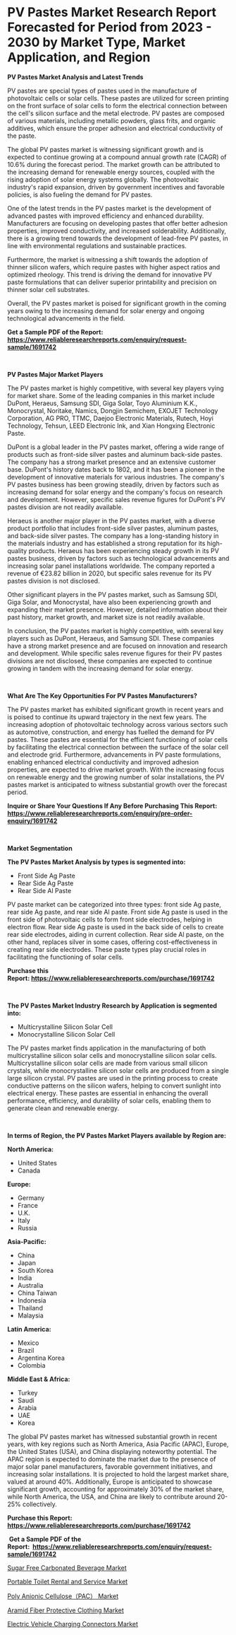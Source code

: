 <p><h1>PV Pastes Market Research Report Forecasted for Period from 2023 -  2030 by Market Type, Market Application, and Region</h1></p><p><strong>PV Pastes Market Analysis and Latest Trends</strong></p>
<p><p>PV pastes are special types of pastes used in the manufacture of photovoltaic cells or solar cells. These pastes are utilized for screen printing on the front surface of solar cells to form the electrical connection between the cell's silicon surface and the metal electrode. PV pastes are composed of various materials, including metallic powders, glass frits, and organic additives, which ensure the proper adhesion and electrical conductivity of the paste.</p><p>The global PV pastes market is witnessing significant growth and is expected to continue growing at a compound annual growth rate (CAGR) of 10.6% during the forecast period. The market growth can be attributed to the increasing demand for renewable energy sources, coupled with the rising adoption of solar energy systems globally. The photovoltaic industry's rapid expansion, driven by government incentives and favorable policies, is also fueling the demand for PV pastes.</p><p>One of the latest trends in the PV pastes market is the development of advanced pastes with improved efficiency and enhanced durability. Manufacturers are focusing on developing pastes that offer better adhesion properties, improved conductivity, and increased solderability. Additionally, there is a growing trend towards the development of lead-free PV pastes, in line with environmental regulations and sustainable practices.</p><p>Furthermore, the market is witnessing a shift towards the adoption of thinner silicon wafers, which require pastes with higher aspect ratios and optimized rheology. This trend is driving the demand for innovative PV paste formulations that can deliver superior printability and precision on thinner solar cell substrates.</p><p>Overall, the PV pastes market is poised for significant growth in the coming years owing to the increasing demand for solar energy and ongoing technological advancements in the field.</p></p>
<p><strong>Get a Sample PDF of the Report:&nbsp; <a href="https://www.reliableresearchreports.com/enquiry/request-sample/1691742">https://www.reliableresearchreports.com/enquiry/request-sample/1691742</a></strong></p>
<p>&nbsp;</p>
<p><strong>PV Pastes Major Market Players</strong></p>
<p><p>The PV pastes market is highly competitive, with several key players vying for market share. Some of the leading companies in this market include DuPont, Heraeus, Samsung SDI, Giga Solar, Toyo Aluminium K.K., Monocrystal, Noritake, Namics, Dongjin Semichem, EXOJET Technology Corporation, AG PRO, TTMC, Daejoo Electronic Materials, Rutech, Hoyi Technology, Tehsun, LEED Electronic Ink, and Xian Hongxing Electronic Paste.</p><p>DuPont is a global leader in the PV pastes market, offering a wide range of products such as front-side silver pastes and aluminum back-side pastes. The company has a strong market presence and an extensive customer base. DuPont's history dates back to 1802, and it has been a pioneer in the development of innovative materials for various industries. The company's PV pastes business has been growing steadily, driven by factors such as increasing demand for solar energy and the company's focus on research and development. However, specific sales revenue figures for DuPont's PV pastes division are not readily available.</p><p>Heraeus is another major player in the PV pastes market, with a diverse product portfolio that includes front-side silver pastes, aluminum pastes, and back-side silver pastes. The company has a long-standing history in the materials industry and has established a strong reputation for its high-quality products. Heraeus has been experiencing steady growth in its PV pastes business, driven by factors such as technological advancements and increasing solar panel installations worldwide. The company reported a revenue of €23.82 billion in 2020, but specific sales revenue for its PV pastes division is not disclosed.</p><p>Other significant players in the PV pastes market, such as Samsung SDI, Giga Solar, and Monocrystal, have also been experiencing growth and expanding their market presence. However, detailed information about their past history, market growth, and market size is not readily available.</p><p>In conclusion, the PV pastes market is highly competitive, with several key players such as DuPont, Heraeus, and Samsung SDI. These companies have a strong market presence and are focused on innovation and research and development. While specific sales revenue figures for their PV pastes divisions are not disclosed, these companies are expected to continue growing in tandem with the increasing demand for solar energy.</p></p>
<p>&nbsp;</p>
<p><strong>What Are The Key Opportunities For PV Pastes Manufacturers?</strong></p>
<p><p>The PV pastes market has exhibited significant growth in recent years and is poised to continue its upward trajectory in the next few years. The increasing adoption of photovoltaic technology across various sectors such as automotive, construction, and energy has fuelled the demand for PV pastes. These pastes are essential for the efficient functioning of solar cells by facilitating the electrical connection between the surface of the solar cell and electrode grid. Furthermore, advancements in PV paste formulations, enabling enhanced electrical conductivity and improved adhesion properties, are expected to drive market growth. With the increasing focus on renewable energy and the growing number of solar installations, the PV pastes market is anticipated to witness substantial growth over the forecast period.</p></p>
<p><strong>Inquire or Share Your Questions If Any Before Purchasing This Report: <a href="https://www.reliableresearchreports.com/enquiry/pre-order-enquiry/1691742">https://www.reliableresearchreports.com/enquiry/pre-order-enquiry/1691742</a></strong></p>
<p>&nbsp;</p>
<p><strong>Market Segmentation</strong></p>
<p><strong>The PV Pastes Market Analysis by types is segmented into:</strong></p>
<p><ul><li>Front Side Ag Paste</li><li>Rear Side Ag Paste</li><li>Rear Side Al Paste</li></ul></p>
<p><p>PV paste market can be categorized into three types: front side Ag paste, rear side Ag paste, and rear side Al paste. Front side Ag paste is used in the front side of photovoltaic cells to form front side electrodes, helping in electron flow. Rear side Ag paste is used in the back side of cells to create rear side electrodes, aiding in current collection. Rear side Al paste, on the other hand, replaces silver in some cases, offering cost-effectiveness in creating rear side electrodes. These paste types play crucial roles in facilitating the functioning of solar cells.</p></p>
<p><strong>Purchase this Report:&nbsp;<a href="https://www.reliableresearchreports.com/purchase/1691742">https://www.reliableresearchreports.com/purchase/1691742</a></strong></p>
<p>&nbsp;</p>
<p><strong>The PV Pastes Market Industry Research by Application is segmented into:</strong></p>
<p><ul><li>Multicrystalline Silicon Solar Cell</li><li>Monocrystalline Silicon Solar Cell</li></ul></p>
<p><p>The PV pastes market finds application in the manufacturing of both multicrystalline silicon solar cells and monocrystalline silicon solar cells. Multicrystalline silicon solar cells are made from various small silicon crystals, while monocrystalline silicon solar cells are produced from a single large silicon crystal. PV pastes are used in the printing process to create conductive patterns on the silicon wafers, helping to convert sunlight into electrical energy. These pastes are essential in enhancing the overall performance, efficiency, and durability of solar cells, enabling them to generate clean and renewable energy.</p></p>
<p>&nbsp;</p>
<p><strong>In terms of Region, the PV Pastes Market Players available by Region are:</strong></p>
<p>
    <p> <strong> North America: </strong>
        <ul>
            <li>United States</li>
            <li>Canada</li>
        </ul>
        </p> 
    <p> <strong> Europe: </strong>
        <ul>
            <li>Germany</li>
            <li>France</li>
            <li>U.K.</li>
            <li>Italy</li>
            <li>Russia</li>
        </ul>
        </p> 
    <p> <strong> Asia-Pacific: </strong>
        <ul>
            <li>China</li>
            <li>Japan</li>
            <li>South Korea</li>
            <li>India</li>
            <li>Australia</li>
            <li>China Taiwan</li>
            <li>Indonesia</li>
            <li>Thailand</li>
            <li>Malaysia</li>
        </ul>
        </p> 
    <p> <strong> Latin America: </strong>
        <ul>
            <li>Mexico</li>
            <li>Brazil</li>
            <li>Argentina Korea</li>
            <li>Colombia</li>
        </ul>
        </p> 
    <p> <strong> Middle East & Africa: </strong>
        <ul>
            <li>Turkey</li>
            <li>Saudi</li>
            <li>Arabia</li>
            <li>UAE</li>
            <li>Korea</li>
        </ul>
    </p>
    </p>
<p><p>The global PV pastes market has witnessed substantial growth in recent years, with key regions such as North America, Asia Pacific (APAC), Europe, the United States (USA), and China displaying noteworthy potential. The APAC region is expected to dominate the market due to the presence of major solar panel manufacturers, favorable government initiatives, and increasing solar installations. It is projected to hold the largest market share, valued at around 40%. Additionally, Europe is anticipated to showcase significant growth, accounting for approximately 30% of the market share, while North America, the USA, and China are likely to contribute around 20-25% collectively.</p></p>
<p><strong>Purchase this Report: <a href="https://www.reliableresearchreports.com/purchase/1691742">https://www.reliableresearchreports.com/purchase/1691742</a></strong></p>
<p>&nbsp;<strong>Get a Sample PDF of the Report:&nbsp;&nbsp;<a href="https://www.reliableresearchreports.com/enquiry/request-sample/1691742">https://www.reliableresearchreports.com/enquiry/request-sample/1691742</a></strong></p>
<p><strong></strong></p>
<p><p><a href="https://medium.com/@orphabrakus2023/sugar-free-carbonated-beverage-market-outlook-industry-overview-and-forecast-2023-to-2030-5ad7bd73feaf">Sugar Free Carbonated Beverage Market</a></p><p><a href="https://medium.com/@twilabailey2000/portable-toilet-rental-and-service-market-furnishes-information-on-market-share-market-trends-and-18c6593a4fc6">Portable Toilet Rental and Service Market</a></p><p><a href="https://github.com/lilstefpacute/Market-Research-Report-List-1/blob/main/poly-anionic-cellulosepac-market.md">Poly Anionic Cellulose（PAC） Market</a></p><p><a href="https://github.com/AKSHATREPORTPRIME/Market-Research-Report-List-1/blob/main/aramid-fiber-protective-clothing-market.md">Aramid Fiber Protective Clothing Market</a></p><p><a href="https://www.linkedin.com/pulse/electric-vehicle-charging-connectors-market-size-growth-eblwc/">Electric Vehicle Charging Connectors Market</a></p></p>